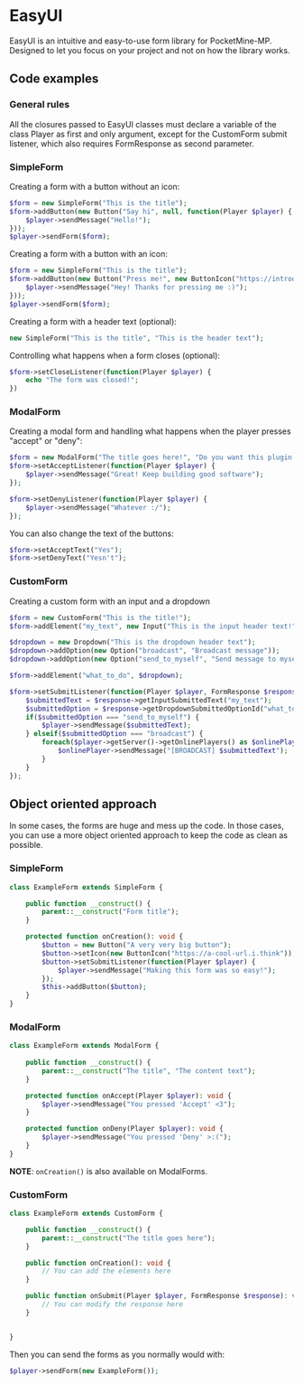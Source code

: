 # EasyUI

EasyUI is an intuitive and easy-to-use form library for PocketMine-MP. Designed to let you focus on your project and not on how the library works.

## Code examples

### General rules

All the closures passed to EasyUI classes must declare a variable of the class Player as first and only argument, except for the CustomForm submit listener, which also requires FormResponse as second parameter.

### SimpleForm

Creating a form with a button without an icon:
```php
$form = new SimpleForm("This is the title");
$form->addButton(new Button("Say hi", null, function(Player $player) {
    $player->sendMessage("Hello!");
}));
$player->sendForm($form);
```

Creating a form with a button with an icon:
```php
$form = new SimpleForm("This is the title");
$form->addButton(new Button("Press me!", new ButtonIcon("https://introduce-the-image-url.here"), function(Player $player) {
    $player->sendMessage("Hey! Thanks for pressing me :)");
}));
$player->sendForm($form);
```

Creating a form with a header text (optional):
```php
new SimpleForm("This is the title", "This is the header text");
```

Controlling what happens when a form closes (optional):
```php
$form->setCloseListener(function(Player $player) {
    echo "The form was closed!";
})
```

### ModalForm

Creating a modal form and handling what happens when the player presses "accept" or "deny":
```php
$form = new ModalForm("The title goes here!", "Do you want this plugin to save you a lot of time?");
$form->setAcceptListener(function(Player $player) {
    $player->sendMessage("Great! Keep building good software");
});

$form->setDenyListener(function(Player $player) {
    $player->sendMessage("Whatever :/");
});

```

You can also change the text of the buttons:
```php
$form->setAcceptText("Yes");
$form->setDenyText("Yesn't");
```

### CustomForm

Creating a custom form with an input and a dropdown
```php
$form = new CustomForm("This is the title!");
$form->addElement("my_text", new Input("This is the input header text!"));

$dropdown = new Dropdown("This is the dropdown header text");
$dropdown->addOption(new Option("broadcast", "Broadcast message"));
$dropdown->addOption(new Option("send_to_myself", "Send message to myself"));

$form->addElement("what_to_do", $dropdown);

$form->setSubmitListener(function(Player $player, FormResponse $response) {
    $submittedText = $response->getInputSubmittedText("my_text");
    $submittedOption = $response->getDropdownSubmittedOptionId("what_to_do");
    if($submittedOption === "send_to_myself") {
        $player->sendMessage($submittedText);
    } elseif($submittedOption === "broadcast") {
        foreach($player->getServer()->getOnlinePlayers() as $onlinePlayer) {
            $onlinePlayer->sendMessage("[BROADCAST] $submittedText");
        }
    }
});
``` 

## Object oriented approach

In some cases, the forms are huge and mess up the code. In those cases, you can use a more object oriented approach to keep the code as clean as possible.   

### SimpleForm

```php
class ExampleForm extends SimpleForm {

    public function __construct() {
        parent::__construct("Form title");
    }

    protected function onCreation(): void {
        $button = new Button("A very very big button");
        $button->setIcon(new ButtonIcon("https://a-cool-url.i.think"));
        $button->setSubmitListener(function(Player $player) {
            $player->sendMessage("Making this form was so easy!");
        });
        $this->addButton($button);
    }
}
```

### ModalForm

```php
class ExampleForm extends ModalForm {
    
    public function __construct() {
        parent::__construct("The title", "The content text");
    }

    protected function onAccept(Player $player): void {
        $player->sendMessage("You pressed 'Accept' <3");
    }

    protected function onDeny(Player $player): void {
        $player->sendMessage("You pressed 'Deny' >:(");
    }
}
```
**NOTE**: `onCreation()` is also available on ModalForms.

### CustomForm
```php
class ExampleForm extends CustomForm {

    public function __construct() {
        parent::__construct("The title goes here");
    }

    public function onCreation(): void {
        // You can add the elements here
    }

    public function onSubmit(Player $player, FormResponse $response): void {
        // You can modify the response here
    }


}
```

Then you can send the forms as you normally would with:
```php
$player->sendForm(new ExampleForm());
```





